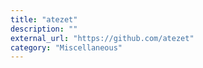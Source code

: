 ```yaml
---
title: "atezet"
description: ""
external_url: "https://github.com/atezet"
category: "Miscellaneous"
---
```

